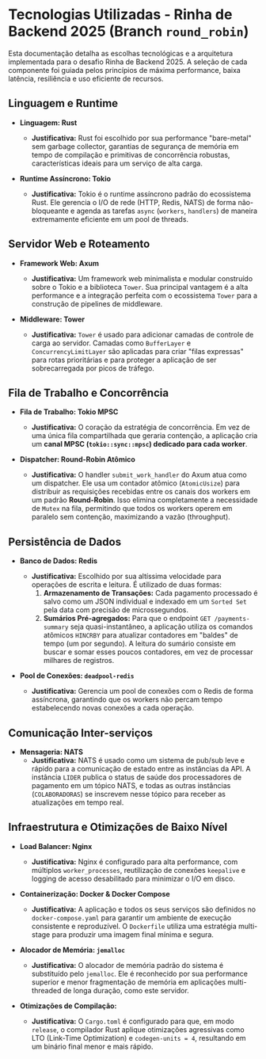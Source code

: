 # Tecnologias Utilizadas - Rinha de Backend 2025 (Branch `round_robin`)

Esta documentação detalha as escolhas tecnológicas e a arquitetura implementada para o desafio Rinha de Backend 2025. A seleção de cada componente foi guiada pelos princípios de máxima performance, baixa latência, resiliência e uso eficiente de recursos.

## Linguagem e Runtime

* **Linguagem: Rust**
    * **Justificativa:** Rust foi escolhido por sua performance "bare-metal" sem garbage collector, garantias de segurança de memória em tempo de compilação e primitivas de concorrência robustas, características ideais para um serviço de alta carga.

* **Runtime Assíncrono: Tokio**
    * **Justificativa:** Tokio é o runtime assíncrono padrão do ecossistema Rust. Ele gerencia o I/O de rede (HTTP, Redis, NATS) de forma não-bloqueante e agenda as tarefas `async` (`workers`, `handlers`) de maneira extremamente eficiente em um pool de threads.

## Servidor Web e Roteamento

* **Framework Web: Axum**
    * **Justificativa:** Um framework web minimalista e modular construído sobre o Tokio e a biblioteca `Tower`. Sua principal vantagem é a alta performance e a integração perfeita com o ecossistema `Tower` para a construção de pipelines de middleware.

* **Middleware: Tower**
    * **Justificativa:** `Tower` é usado para adicionar camadas de controle de carga ao servidor. Camadas como `BufferLayer` e `ConcurrencyLimitLayer` são aplicadas para criar "filas expressas" para rotas prioritárias e para proteger a aplicação de ser sobrecarregada por picos de tráfego.

## Fila de Trabalho e Concorrência

* **Fila de Trabalho: Tokio MPSC**
    * **Justificativa:** O coração da estratégia de concorrência. Em vez de uma única fila compartilhada que geraria contenção, a aplicação cria um **canal MPSC (`tokio::sync::mpsc`) dedicado para cada worker**.

* **Dispatcher: Round-Robin Atômico**
    * **Justificativa:** O handler `submit_work_handler` do Axum atua como um dispatcher. Ele usa um contador atômico (`AtomicUsize`) para distribuir as requisições recebidas entre os canais dos workers em um padrão **Round-Robin**. Isso elimina completamente a necessidade de `Mutex` na fila, permitindo que todos os workers operem em paralelo sem contenção, maximizando a vazão (throughput).

## Persistência de Dados

* **Banco de Dados: Redis**
    * **Justificativa:** Escolhido por sua altíssima velocidade para operações de escrita e leitura. É utilizado de duas formas:
        1.  **Armazenamento de Transações:** Cada pagamento processado é salvo como um JSON individual e indexado em um `Sorted Set` pela data com precisão de microssegundos.
        2.  **Sumários Pré-agregados:** Para que o endpoint `GET /payments-summary` seja quasi-instantâneo, a aplicação utiliza os comandos atômicos `HINCRBY` para atualizar contadores em "baldes" de tempo (um por segundo). A leitura do sumário consiste em buscar e somar esses poucos contadores, em vez de processar milhares de registros.

* **Pool de Conexões: `deadpool-redis`**
    * **Justificativa:** Gerencia um pool de conexões com o Redis de forma assíncrona, garantindo que os workers não percam tempo estabelecendo novas conexões a cada operação.

## Comunicação Inter-serviços

* **Mensageria: NATS**
    * **Justificativa:** NATS é usado como um sistema de pub/sub leve e rápido para a comunicação de estado entre as instâncias da API. A instância `LIDER` publica o status de saúde dos processadores de pagamento em um tópico NATS, e todas as outras instâncias (`COLABORADORAS`) se inscrevem nesse tópico para receber as atualizações em tempo real.

## Infraestrutura e Otimizações de Baixo Nível

* **Load Balancer: Nginx**
    * **Justificativa:** Nginx é configurado para alta performance, com múltiplos `worker_processes`, reutilização de conexões `keepalive` e logging de acesso desabilitado para minimizar o I/O em disco.

* **Containerização: Docker & Docker Compose**
    * **Justificativa:** A aplicação e todos os seus serviços são definidos no `docker-compose.yaml` para garantir um ambiente de execução consistente e reproduzível. O `Dockerfile` utiliza uma estratégia multi-stage para produzir uma imagem final mínima e segura.

* **Alocador de Memória: `jemalloc`**
    * **Justificativa:** O alocador de memória padrão do sistema é substituído pelo `jemalloc`. Ele é reconhecido por sua performance superior e menor fragmentação de memória em aplicações multi-threaded de longa duração, como este servidor.

* **Otimizações de Compilação:**
    * **Justificativa:** O `Cargo.toml` é configurado para que, em modo `release`, o compilador Rust aplique otimizações agressivas como LTO (Link-Time Optimization) e `codegen-units = 4`, resultando em um binário final menor e mais rápido.